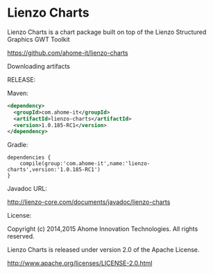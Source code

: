 Lienzo Charts
======

Lienzo Charts is a chart package built on top of the Lienzo Structured Graphics GWT Toolkit

https://github.com/ahome-it/lienzo-charts

Downloading artifacts

RELEASE:

Maven:
```xml
<dependency>
  <groupId>com.ahome-it</groupId>
  <artifactId>lienzo-charts</artifactId>
  <version>1.0.185-RC1</version>
</dependency>
```
Gradle:
```
dependencies {
    compile(group:'com.ahome-it',name:'lienzo-charts',version:'1.0.185-RC1')
}
```
Javadoc URL:

http://lienzo-core.com/documents/javadoc/lienzo-charts

License:

Copyright (c) 2014,2015 Ahome Innovation Technologies. All rights reserved.

Lienzo Charts is released under version 2.0 of the Apache License.

http://www.apache.org/licenses/LICENSE-2.0.html
